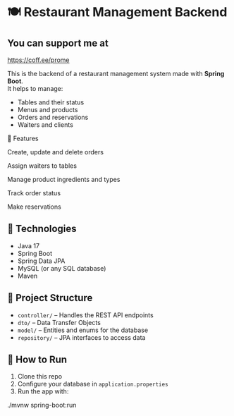 # 🍽️ Restaurant Management Backend


## You can support me at
https://coff.ee/prome

This is the backend of a restaurant management system made with **Spring Boot**.  
It helps to manage:

- Tables and their status
- Menus and products
- Orders and reservations
- Waiters and clients

📌 Features

Create, update and delete orders

Assign waiters to tables

Manage product ingredients and types

Track order status

Make reservations

## 🔧 Technologies

- Java 17
- Spring Boot
- Spring Data JPA
- MySQL (or any SQL database)
- Maven

## 📁 Project Structure

- `controller/` – Handles the REST API endpoints
- `dto/` – Data Transfer Objects
- `model/` – Entities and enums for the database
- `repository/` – JPA interfaces to access data

## 🚀 How to Run

1. Clone this repo
2. Configure your database in `application.properties`
3. Run the app with:

./mvnw spring-boot:run
